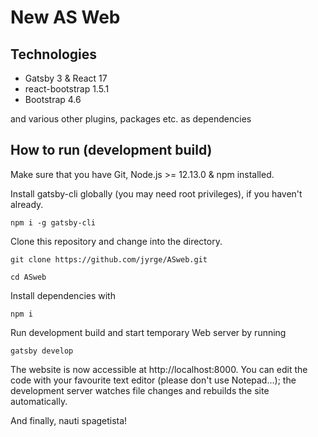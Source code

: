 # New AS Web

## Technologies

* Gatsby 3 & React 17
* react-bootstrap 1.5.1
* Bootstrap 4.6

and various other plugins, packages etc. as dependencies

## How to run (development build)

Make sure that you have Git, Node.js >= 12.13.0 & npm installed.

Install gatsby-cli globally (you may need root privileges), if you haven't already.

```
npm i -g gatsby-cli
```

Clone this repository and change into the directory.

```
git clone https://github.com/jyrge/ASweb.git

cd ASweb
```

Install dependencies with

```
npm i
```

Run development build and start temporary Web server by running

```
gatsby develop
```

The website is now accessible at http://localhost:8000. You can edit the code with your favourite text editor 
(please don't use Notepad...); the development server watches file changes and rebuilds the site automatically.

And finally, nauti spagetista!
